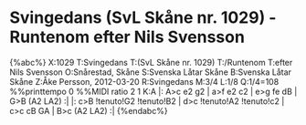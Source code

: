 # Svingedans (SvL Skåne nr. 1029) -Runtenom efter Nils Svensson

{%abc%}
X:1029
T:Svingedans
T:(SvL Skåne nr. 1029)
T:/Runtenom
T:efter Nils Svensson 
O:Snårestad, Skåne
S:Svenska Låtar Skåne
B:Svenska Låtar Skåne
Z:Åke Persson, 2012-03-20
R:Svingedans
M:3/4
L:1/8
Q:1/4=108
%%printtempo 0
%%MIDI ratio 2 1
K:A
|: A>c e2 g2 | a>f e2 c2 | e>g fe dB | G>B (A2 LA2) :|
|: c>B !tenuto!G2 !tenuto!B2 | d>c !tenuto!A2 !tenuto!c2 | c>c cB GA | B>c (A2 LA2) :|
{%endabc%}

